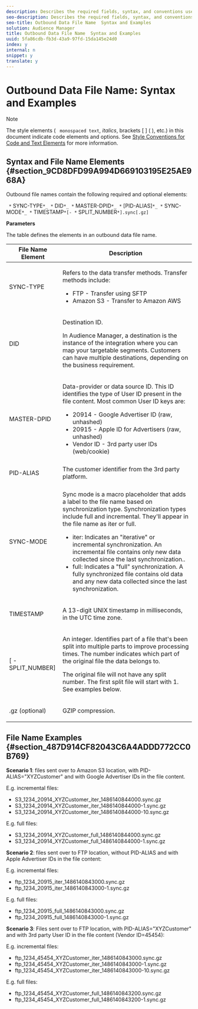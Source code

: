 ```yaml
---
description: Describes the required fields, syntax, and conventions used to name an outbound data file.
seo-description: Describes the required fields, syntax, and conventions used to name an outbound data file.
seo-title: Outbound Data File Name  Syntax and Examples
solution: Audience Manager
title: Outbound Data File Name  Syntax and Examples
uuid: 5fa86cdb-fb3d-43a9-97fd-15da145e24d0
index: y
internal: n
snippet: y
translate: y
---
```


# Outbound Data File Name: Syntax and Examples


>[!NOTE]
>
>The style elements ( ` monospaced text`, *italics*, brackets [ ] ( ), etc.) in this document indicate code elements and options. See [ Style Conventions for Code and Text Elements](../../../c_reference/code-style-elements.md#reference_59D0BD0EDB424A65853460D91CCA35D9) for more information. 



## Syntax and File Name Elements {#section_9CD8DFD99A994D669103195E25AE968A}

Outbound file names contain the following required and optional elements: 

` *` SYNC-TYPE`*_ *` DID`*_ *` MASTER-DPID`*_ *` [PID-ALIAS]`*_ *` SYNC-MODE`*_ *` TIMESTAMP`*[- *` SPLIT_NUMBER`*].sync[.gz]` 

**Parameters** 

The table defines the elements in an outbound data file name. 



<table id="table_1EA97D75004148CE85F702427DB7E97A"> 
 <thead> 
  <tr> 
   <th colname="col1" class="entry"> File Name Element </th> 
   <th colname="col2" class="entry"> Description </th> 
  </tr> 
 </thead>
 <tbody> 
  <tr> 
   <td colname="col1"> <p> <span class="codeph"> <span class="varname"> SYNC-TYPE</span> </span> </p> </td> 
   <td colname="col2"> <p>Refers to the data transfer methods. Transfer methods include: </p> 
    <ul id="ul_4E0CFC7A34E04E2FA216A07E3654D6EE"> 
     <li id="li_0066B99222A64BE9975AE2E91511FB77">FTP - Transfer using SFTP </li> 
     <li id="li_646767FE8AD247B88D0DD5461349F019">Amazon S3 - Transfer to Amazon AWS </li> 
    </ul> </td> 
  </tr> 
  <tr> 
   <td colname="col1"> <p> <span class="codeph"> <span class="varname"> DID</span> </span> </p> </td> 
   <td colname="col2"> <p>Destination ID. </p> <p>In <span class="keyword"> Audience Manager</span>, a destination is the instance of the integration where you can map your targetable segments. Customers can have multiple destinations, depending on the business requirement. </p> </td> 
  </tr> 
  <tr> 
   <td colname="col1"> <p> <span class="codeph"> <span class="varname"> MASTER-DPID</span> </span> </p> </td> 
   <td colname="col2"> <p>Data-provider or data source ID. This ID identifies the type of User ID present in the file content. Most common User ID keys are: </p> <p> 
     <ul id="ul_CC22D019ECED4B17A7695708001F2C1B"> 
      <li id="li_94DAFA169380405981AFEF1B581997E6">20914 - Google Advertiser ID (raw, unhashed) </li> 
      <li id="li_DE74BE06331C49CF87606A192D815B96">20915 - Apple ID for Advertisers (raw, unhashed) </li> 
      <li id="li_E0A033FEC3174EF08E93EB7C65266337">Vendor ID - 3rd party user IDs (web/cookie) </li> 
     </ul> </p> </td> 
  </tr> 
  <tr> 
   <td colname="col1"> <p> <span class="codeph"><span class="varname"> PID-ALIAS</span></span> </p> </td> 
   <td colname="col2"> The customer identifier from the 3rd party platform. </td> 
  </tr> 
  <tr> 
   <td colname="col1"> <p> <span class="codeph"><span class="varname"> SYNC-MODE</span></span> </p> </td> 
   <td colname="col2"> <p>Sync mode is a macro placeholder that adds a label to the file name based on synchronization type. Synchronization types include full and incremental. They'll appear in the file name as <span class="codeph"> iter</span> or <span class="codeph"> full</span>. </p> 
    <ul id="ul_3B3585CEF1434951B6FDCDD29E5013CD"> 
     <li id="li_947D94E9CFAC4041AC1AAEB191805529"> <span class="codeph"> iter</span>: Indicates an "iterative" or incremental synchronization. An incremental file contains only new data collected since the last synchronization.. </li> 
     <li id="li_13ADB3B3346943DAA767A1F416482D3C"> <span class="codeph"> full</span>: Indicates a "full" synchronization. A fully synchronized file contains old data and any new data collected since the last synchronization. </li> 
    </ul> </td> 
  </tr> 
  <tr> 
   <td colname="col1"> <p> <span class="codeph"> <span class="varname"> TIMESTAMP</span> </span> </p> </td> 
   <td colname="col2"> <p>A 13-digit UNIX timestamp in milliseconds, in the UTC time zone. </p> </td> 
  </tr> 
  <tr> 
   <td colname="col1"> <p> <span class="codeph">[<span class="varname"> -SPLIT_NUMBER</span>]</span> </p> </td> 
   <td colname="col2"> <p>An integer. Identifies part of a file that's been split into multiple parts to improve processing times. The number indicates which part of the original file the data belongs to. </p> <p>The original file will not have any split number. The first split file will start with 1. See examples below. </p> </td> 
  </tr> 
  <tr> 
   <td colname="col1"> <p> <span class="codeph"><span class="varname"> .gz (optional)</span></span> </p> </td> 
   <td colname="col2"> <p>GZIP compression. </p> </td> 
  </tr> 
 </tbody> 
</table>


## File Name Examples {#section_487D914CF82043C6A4ADDD772CC0B769}

**Scenario 1**: files sent over to Amazon S3 location, with PID-ALIAS="XYZCustomer" and with Google Advertiser IDs in the file content. 

E.g. incremental files: 
<ul class="simplelist"> 
 <li> <span class="codeph"> S3_1234_20914_XYZCustomer_iter_1486140844000.sync.gz</span> </li> 
 <li> <span class="codeph"> S3_1234_20914_XYZCustomer_iter_1486140844000-1.sync.gz</span> </li> 
 <li> <span class="codeph"> S3_1234_20914_XYZCustomer_iter_1486140844000-10.sync.gz</span> </li> 
</ul>



E.g. full files: 
<ul class="simplelist"> 
 <li><span class="codeph"> S3_1234_20914_XYZCustomer_full_1486140844000.sync.gz</span> </li> 
 <li><span class="codeph"> S3_1234_20914_XYZCustomer_full_1486140844000-1.sync.gz</span> </li> 
</ul>



**Scenario 2**: files sent over to FTP location, without PID-ALIAS and with Apple Advertiser IDs in the file content: 

E.g. incremental files: 
<ul class="simplelist"> 
 <li><span class="codeph"> ftp_1234_20915_iter_1486140843000.sync.gz</span> </li> 
 <li><span class="codeph"> ftp_1234_20915_iter_1486140843000-1.sync.gz</span> </li> 
</ul>



E.g. full files: 
<ul class="simplelist"> 
 <li><span class="codeph"> ftp_1234_20915_full_1486140843000.sync.gz</span> </li> 
 <li><span class="codeph"> ftp_1234_20915_full_1486140843000-1.sync.gz</span> </li> 
</ul>



**Scenario 3**: Files sent over to FTP location, with PID-ALIAS="XYZCustomer" and with 3rd party User ID in the file content (Vendor ID=45454): 

E.g. incremental files: 
<ul class="simplelist"> 
 <li><span class="codeph"> ftp_1234_45454_XYZCustomer_iter_1486140843000.sync.gz</span> </li> 
 <li><span class="codeph"> ftp_1234_45454_XYZCustomer_iter_1486140843000-1.sync.gz</span> </li> 
 <li><span class="codeph"> ftp_1234_45454_XYZCustomer_iter_1486140843000-10.sync.gz</span> </li> 
</ul>



E.g. full files: 
<ul class="simplelist"> 
 <li><span class="codeph"> ftp_1234_45454_XYZCustomer_full_1486140843200.sync.gz</span> </li> 
 <li><span class="codeph"> ftp_1234_45454_XYZCustomer_full_1486140843200-1.sync.gz</span> </li> 
</ul>



